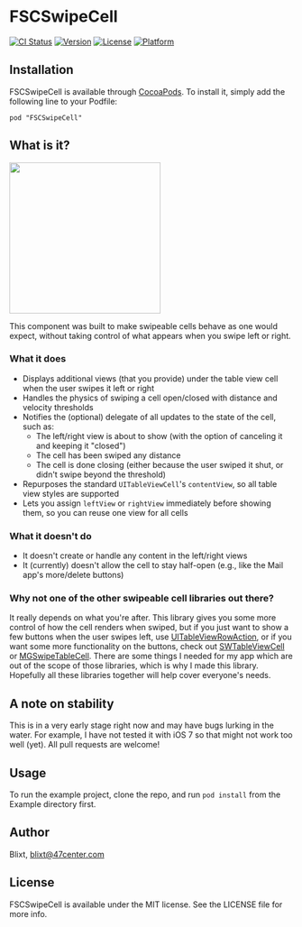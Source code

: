# FSCSwipeCell

[![CI Status](http://img.shields.io/travis/47center/FSCSwipeCell.svg?style=flat)](https://travis-ci.org/47center/FSCSwipeCell)
[![Version](https://img.shields.io/cocoapods/v/FSCSwipeCell.svg?style=flat)](http://cocoadocs.org/docsets/FSCSwipeCell)
[![License](https://img.shields.io/cocoapods/l/FSCSwipeCell.svg?style=flat)](http://cocoadocs.org/docsets/FSCSwipeCell)
[![Platform](https://img.shields.io/cocoapods/p/FSCSwipeCell.svg?style=flat)](http://cocoadocs.org/docsets/FSCSwipeCell)

## Installation

FSCSwipeCell is available through [CocoaPods](http://cocoapods.org). To install it, simply
add the following line to your Podfile:

    pod "FSCSwipeCell"

## What is it?

<img src="http://fat.gfycat.com/CarefreeCreativeAdder.gif" height="268">

This component was built to make swipeable cells behave as one would expect, without taking control of what appears
when you swipe left or right.

### What it does

* Displays additional views (that you provide) under the table view cell when the user swipes it left or right
* Handles the physics of swiping a cell open/closed with distance and velocity thresholds
* Notifies the (optional) delegate of all updates to the state of the cell, such as:
    * The left/right view is about to show (with the option of canceling it and keeping it "closed")
    * The cell has been swiped any distance
    * The cell is done closing (either because the user swiped it shut, or didn't swipe beyond the threshold)
* Repurposes the standard `UITableViewCell`'s `contentView`, so all table view styles are supported
* Lets you assign `leftView` or `rightView` immediately before showing them, so you can reuse one view for all cells

### What it doesn't do

* It doesn't create or handle any content in the left/right views
* It (currently) doesn't allow the cell to stay half-open (e.g., like the Mail app's more/delete buttons)

### Why not one of the other swipeable cell libraries out there?

It really depends on what you're after. This library gives you some more control of how the cell renders when swiped,
but if you just want to show a few buttons when the user swipes left, use [UITableViewRowAction][], or if you want
some more functionality on the buttons, check out [SWTableViewCell][] or [MGSwipeTableCell][]. There are some things
I needed for my app which are out of the scope of those libraries, which is why I made this library. Hopefully all
these libraries together will help cover everyone's needs.

## A note on stability

This is in a very early stage right now and may have bugs lurking in the water. For example, I have not tested it
with iOS 7 so that might not work too well (yet). All pull requests are welcome!

## Usage

To run the example project, clone the repo, and run `pod install` from the Example directory first.

## Author

Blixt, blixt@47center.com

## License

FSCSwipeCell is available under the MIT license. See the LICENSE file for more info.


[UITableViewRowAction]: https://developer.apple.com/library/ios/documentation/UIKit/Reference/UITableViewRowAction_class/index.html
[SWTableViewCell]: https://github.com/CEWendel/SWTableViewCell
[MGSwipeTableCell]: https://github.com/MortimerGoro/MGSwipeTableCell
